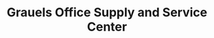 ---
title: "Grauels Office Supply and Service Center"
url: /deale/grauels-office-supply-and-service-center/
shop: office supplies
---